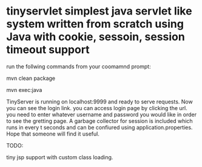 # tinyservlet simplest java servlet like system written from scratch using Java with cookie, sessoin, session timeout support

run the follwing commands from your coomamnd prompt:

mvn clean package

mvn exec:java

TinyServer is running on localhost:9999 and ready to serve requests. Now you can see the login link. you can access login page by 
clicking the url. you need to enter whatever username and password you would like in order to see the gretting page.
A garbage collector for session is included which runs in every t seconds and can be confiured using application.properties. Hope that someone will find it useful.

TODO:

tiny jsp support with custom class loading. 
